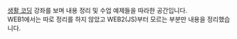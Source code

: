 [생활 코딩](https://opentutorials.org/course/3083) 강좌를 보며 내용 정리 및 수업 예제들을 따라한 공간입니다.  
WEB1에서는 따로 정리를 하지 않았고 WEB2(JS)부터 모르는 부분만 내용을 정리했습니다.  
